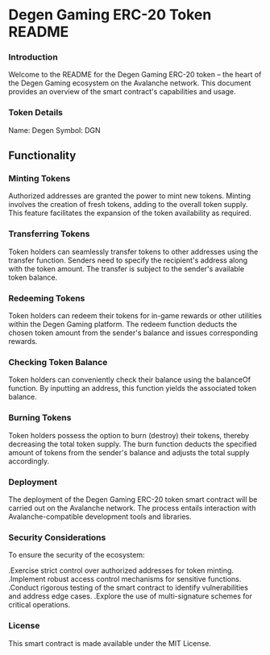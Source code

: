 # Degen Gaming ERC-20 Token README
### Introduction
Welcome to the README for the Degen Gaming ERC-20 token – the heart of the Degen Gaming ecosystem on the Avalanche network. This document provides an overview of the smart contract's capabilities and usage.

### Token Details
Name: Degen
Symbol: DGN
## Functionality
### Minting Tokens
Authorized addresses are granted the power to mint new tokens. Minting involves the creation of fresh tokens, adding to the overall token supply. This feature facilitates the expansion of the token availability as required.

### Transferring Tokens
Token holders can seamlessly transfer tokens to other addresses using the transfer function. Senders need to specify the recipient's address along with the token amount. The transfer is subject to the sender's available token balance.

### Redeeming Tokens
Token holders can redeem their tokens for in-game rewards or other utilities within the Degen Gaming platform. The redeem function deducts the chosen token amount from the sender's balance and issues corresponding rewards.

### Checking Token Balance
Token holders can conveniently check their balance using the balanceOf function. By inputting an address, this function yields the associated token balance.

### Burning Tokens
Token holders possess the option to burn (destroy) their tokens, thereby decreasing the total token supply. The burn function deducts the specified amount of tokens from the sender's balance and adjusts the total supply accordingly.

### Deployment
The deployment of the Degen Gaming ERC-20 token smart contract will be carried out on the Avalanche network. The process entails interaction with Avalanche-compatible development tools and libraries.

### Security Considerations
To ensure the security of the ecosystem:

.Exercise strict control over authorized addresses for token minting.
.Implement robust access control mechanisms for sensitive functions.
.Conduct rigorous testing of the smart contract to identify vulnerabilities and address edge cases.
.Explore the use of multi-signature schemes for critical operations.
### License
This smart contract is made available under the MIT License.
